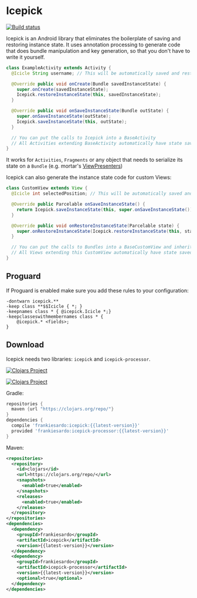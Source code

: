 Icepick
============

[![Build status](https://circleci.com/gh/frankiesardo/icepick.svg?style=shield)](https://circleci.com/gh/frankiesardo/icepick)


Icepick is an Android library that eliminates the boilerplate of saving and restoring instance state.
It uses annotation processing to generate code that does bundle manipulation and key generation, so that you don't have to write it yourself.

```java
class ExampleActivity extends Activity {
  @Icicle String username; // This will be automatically saved and restored

  @Override public void onCreate(Bundle savedInstanceState) {
    super.onCreate(savedInstanceState);
    Icepick.restoreInstanceState(this, savedInstanceState);
  }

  @Override public void onSaveInstanceState(Bundle outState) {
    super.onSaveInstanceState(outState);
    Icepick.saveInstanceState(this, outState);
  }

  // You can put the calls to Icepick into a BaseActivity
  // All Activities extending BaseActivity automatically have state saved/restored
}
```

It works for `Activities`, `Fragments` or any object that needs to serialize its state on a `Bundle` (e.g. mortar's [ViewPresenters](https://github.com/square/mortar/blob/master/mortar/src/main/java/mortar/ViewPresenter.java))

Icepick can also generate the instance state code for custom Views:

```java
class CustomView extends View {
  @Icicle int selectedPosition; // This will be automatically saved and restored

  @Override public Parcelable onSaveInstanceState() {
    return Icepick.saveInstanceState(this, super.onSaveInstanceState());
  }

  @Override public void onRestoreInstanceState(Parcelable state) {
    super.onRestoreInstanceState(Icepick.restoreInstanceState(this, state));
  }

  // You can put the calls to Bundles into a BaseCustomView and inherit from it
  // All Views extending this CustomView automatically have state saved/restored
}
```


Proguard
--------

If Proguard is enabled make sure you add these rules to your configuration:

```
-dontwarn icepick.**
-keep class **$$Icicle { *; }
-keepnames class * { @icepick.Icicle *;}
-keepclasseswithmembernames class * {
    @icepick.* <fields>;
}
```

Download
--------

Icepick needs two libraries: `icepick` and `icepick-processor`.

[![Clojars Project](http://clojars.org/frankiesardo/icepick/latest-version.svg)](http://clojars.org/frankiesardo/icepick)

[![Clojars Project](http://clojars.org/frankiesardo/icepick-processor/latest-version.svg)](http://clojars.org/frankiesardo/icepick-processor)

Gradle:

```groovy
repositories {
  maven {url "https://clojars.org/repo/"}
}
dependencies {
  compile 'frankiesardo:icepick:{{latest-version}}'
  provided 'frankiesardo:icepick-processor:{{latest-version}}'
}
```

Maven:

```xml
<repositories>
  <repository>
    <id>clojars</id>
    <url>https://clojars.org/repo/</url>
    <snapshots>
      <enabled>true</enabled>
    </snapshots>
    <releases>
      <enabled>true</enabled>
    </releases>
  </repository>
</repositories>
<dependencies>
  <dependency>
    <groupId>frankiesardo</groupId>
    <artifactId>icepick</artifactId>
    <version>{{latest-version}}</version>
  </dependency>
  <dependency>
    <groupId>frankiesardo</groupId>
    <artifactId>icepick-processor</artifactId>
    <version>{{latest-version}}</version>
    <optional>true</optional>
  </dependency>
</dependencies>
```
